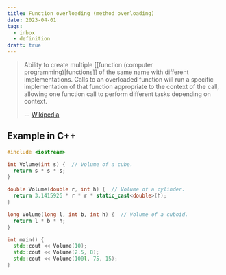 ```yaml
---
title: Function overloading (method overloading)
date: 2023-04-01
tags:
  - inbox
  - definition
draft: true
---
```


> Ability to create multiple
> [[function (computer programming)|functions]] of the same name
> with different implementations. Calls to an overloaded function will run a
> specific implementation of that function appropriate to the context of the
> call, allowing one function call to perform different tasks depending on
> context.
>
> -- [Wikipedia](https://en.wikipedia.org/wiki/Function_overloading)

## Example in C++

```cpp
#include <iostream>

int Volume(int s) {  // Volume of a cube.
  return s * s * s;
}

double Volume(double r, int h) {  // Volume of a cylinder.
  return 3.1415926 * r * r * static_cast<double>(h);
}

long Volume(long l, int b, int h) {  // Volume of a cuboid.
  return l * b * h;
}

int main() {
  std::cout << Volume(10);
  std::cout << Volume(2.5, 8);
  std::cout << Volume(100l, 75, 15);
}
```
